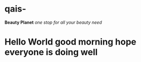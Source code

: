 # qais-
**Beauty Planet** *one stop for all your beauty need* 
# Hello World **good morning hope everyone is doing well**

